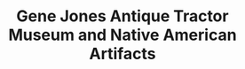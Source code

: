 ---
layout: repo
title: "Gene Jones Antique Tractor Museum and Native American Artifacts"
id: 10541
permalink: repos/10541/
---